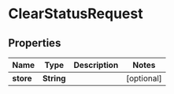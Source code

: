 

# ClearStatusRequest


## Properties

| Name | Type | Description | Notes |
|------------ | ------------- | ------------- | -------------|
|**store** | **String** |  |  [optional] |



